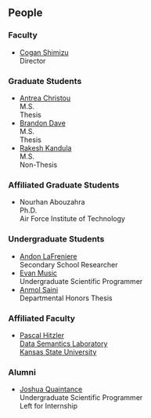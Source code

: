 ## People

### Faculty
* [Cogan Shimizu](https://coganshimizu.com) <br> Director

### Graduate Students
* [Antrea Christou](https://github.com/antreac) <br> M.S. <br> Thesis
* [Brandon Dave](https://github.com/threefinbdd) <br> M.S. <br> Thesis
* [Rakesh Kandula](https://github.com/Rakesh-Sri) <br> M.S. <br> Non-Thesis

### Affiliated Graduate Students
* Nourhan Abouzahra <br> Ph.D. <br> Air Force Institute of Technology

### Undergraduate Students
* [Andon LaFreniere](https://github.com/Andon-LaFreniere) <br> Secondary School Researcher
* [Evan Music](https://github.com/EvanMusic14) <br> Undergraduate Scientific Programmer
* [Anmol Saini](https://github.com/L30N1DAS) <br> Departmental Honors Thesis

### Affiliated Faculty
* [Pascal Hitzler](https://pascal-hitzler.de) <br> [Data Semantics Laboratory](https://daselab.org/) <br> [Kansas State University](https://k-state.edu)

### Alumni
* [Joshua Quaintance](https://github.com/JoshQuaintance) <br> Undergraduate Scientific Programmer <br> Left for Internship
